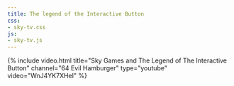 ```yaml
---
title: The legend of the Interactive Button
css:
- sky-tv.css
js:
- sky-tv.js
---
```

{% include video.html title="Sky Games and The Legend of The Interactive Button" channel="64 Evil Hamburger" type="youtube" video="WnJ4YK7XHeI" %}
